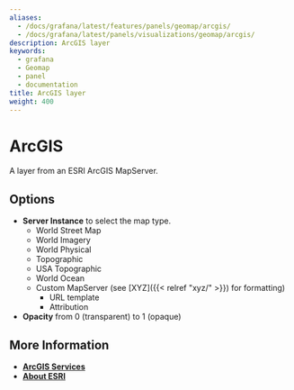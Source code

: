 ```yaml
---
aliases:
  - /docs/grafana/latest/features/panels/geomap/arcgis/
  - /docs/grafana/latest/panels/visualizations/geomap/arcgis/
description: ArcGIS layer
keywords:
  - grafana
  - Geomap
  - panel
  - documentation
title: ArcGIS layer
weight: 400
---
```


# ArcGIS

A layer from an ESRI ArcGIS MapServer.

## Options

- **Server Instance** to select the map type.
  - World Street Map
  - World Imagery
  - World Physical
  - Topographic
  - USA Topographic
  - World Ocean
  - Custom MapServer (see [XYZ]({{< relref "xyz/" >}}) for formatting)
    - URL template
    - Attribution
- **Opacity** from 0 (transparent) to 1 (opaque)

## More Information

- [**ArcGIS Services**](https://services.arcgisonline.com/arcgis/rest/services)
- [**About ESRI**](https://www.esri.com/en-us/about/about-esri/overview)
